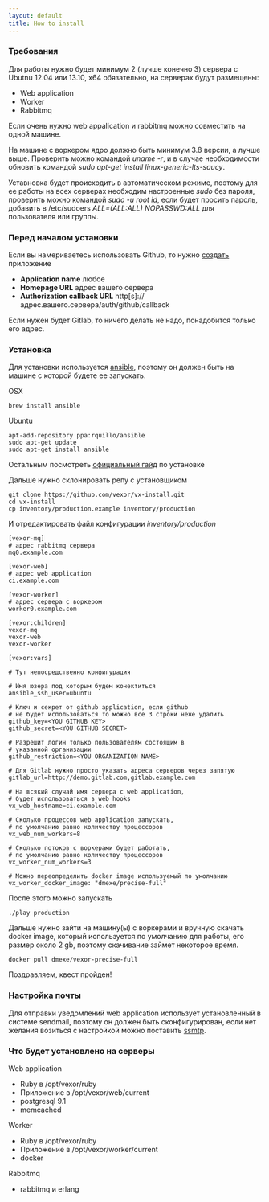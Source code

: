 ```yaml
---
layout: default
title: How to install
---
```


### Требования

Для работы нужно будет минимум 2 (лучше конечно 3) сервера c Ubutnu 12.04 или 13.10,
x64 обязательно, на серверах будут размещены:

* Web application
* Worker
* Rabbitmq

Если очень нужно web appalication и rabbitmq можно совместить на одной машине.

На машине с воркером ядро должно быть минимум 3.8 версии, а лучше выше. Проверить
можно командой _uname -r_, и в случае необходимости обновить командой
_sudo apt-get install linux-generic-lts-saucy_.

Уставновка будет происходить в автоматическом режиме, поэтому для ее работы на
всех серверах необходим настроенные _sudo_ без пароля, проверить можно командой
_sudo -u root id_, если будет просить пароль, добавить в /etc/sudoers
_ALL=(ALL:ALL) NOPASSWD:ALL_ для пользователя или группы.

### Перед началом установки

Если вы намериваетесь использовать Github, то нужно [создать][app] приложение

* __Application name__ любое
* __Homepage URL__ адрес вашего сервера
* __Authorization callback URL__ http[s]://адрес.вашего.сервера/auth/github/callback

Если нужен будет Gitlab, то ничего делать не надо, понадобится только его адрес.

### Установка

Для установки используется [ansible][ansible], поэтому он должен быть на машине
с которой будете ее запускать.

OSX

    brew install ansible

Ubuntu

    apt-add-repository ppa:rquillo/ansible
    sudo apt-get update
    sudo apt-get install ansible

Остальным посмотреть [официальный гайд][ansible-install] по установке

Дальше нужно склонировать репу с установщиком

    git clone https://github.com/vexor/vx-install.git
    cd vx-install
    cp inventory/production.example inventory/production

И отредактировать файл конфигурации _inventory/production_

    [vexor-mq]
    # адрес rabbitmq сервера
    mq0.example.com

    [vexor-web]
    # адрес web application
    ci.example.com

    [vexor-worker]
    # адрес сервера с воркером
    worker0.example.com

    [vexor:children]
    vexor-mq
    vexor-web
    vexor-worker

    [vexor:vars]

    # Тут непосредственно конфигурация

    # Имя юзера под которым будем конектиться
    ansible_ssh_user=ubuntu

    # Ключ и секрет от github application, если github
    # не будет использоваться то можно все 3 строки неже удалить
    github_key=<YOU GITHUB KEY>
    github_secret=<YOU GITHUB SECRET>

    # Разрешит логин только пользователям состоящим в
    # указанной организации
    github_restriction=<YOU ORGANIZATION NAME>

    # Для Gitlab нужно просто указать адреса серверов через запятую
    gitlab_url=http://demo.gitlab.com,gitlab.example.com

    # На всякий случай имя сервера с web application,
    # будет использоваться в web hooks
    vx_web_hostname=ci.example.com

    # Сколько процессов web application запускать,
    # по умолчанию равно количеству процессоров
    vx_web_num_workers=8

    # Сколько потоков с воркерами будет работать,
    # по умолчанию равно количеству процессоров
    vx_worker_num_workers=3

    # Можно переопределить docker image используемый по умолчанию
    vx_worker_docker_image: "dmexe/precise-full"

После этого можно запускать

    ./play production

Дальше нужно зайти на машину(ы) c воркерами и вручную скачать docker image,
который используется по умолчанию для работы, его размер около 2 gb, поэтому
скачивание займет некоторое время.

    docker pull dmexe/vexor-precise-full

Поздравляем, квест пройден!


### Настройка почты

Для отправки уведомлений web application использует установленный в системе
sendmail, поэтому он должен быть сконфигурирован, если нет желания возиться
c настройкой можно поставить [ssmtp][ssmtp].

### Что будет установлено на серверы

Web application

* Ruby в /opt/vexor/ruby
* Приложение в /opt/vexor/web/current
* postgresql 9.1
* memcached

Worker

* Ruby в /opt/vexor/ruby
* Приложение в /opt/vexor/worker/current
* docker

Rabbitmq

* rabbitmq и erlang


[app]: https://github.com/settings/applications
[ansible]: http://www.ansible.com/home
[ansible-install]: http://docs.ansible.com/intro_installation.html
[ssmtp]: http://mikebeach.org/2013/04/24/simple-outbound-email-configuration-for-ubuntu-server-12-04-using-ssmtp/
